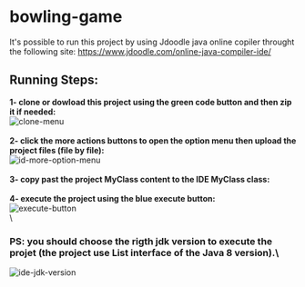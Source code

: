 # bowling-game

It's possible to run this project by using Jdoodle java online copiler throught the following site: https://www.jdoodle.com/online-java-compiler-ide/

## Running Steps:
**1- clone or dowload this project using the green code button and then zip it if needed:**\
![clone-menu](https://user-images.githubusercontent.com/36992824/182046122-6f111b01-61bb-4204-985b-0b8ddcc50ba6.PNG)\
 \
**2- click the more actions buttons to open the option menu then upload the project files (file by file):**\
![id-more-option-menu](https://user-images.githubusercontent.com/36992824/182046998-242ceb57-c013-46b9-aebb-185f9cdf003c.PNG)\
 \
**3- copy past the project MyClass content to the IDE MyClass class:**\
 \
**4- execute the project using the blue execute button:**\
![execute-button](https://user-images.githubusercontent.com/36992824/182045813-6ec99a79-d7b5-4cdb-9b0b-cf56a21ab833.PNG)\
\
### PS: you should choose the rigth jdk version to execute the projet (the project use List interface of the Java 8 version).\
![ide-jdk-version](https://user-images.githubusercontent.com/36992824/182114132-aa14d13b-4955-43ed-b03f-96838629cb0c.PNG)
